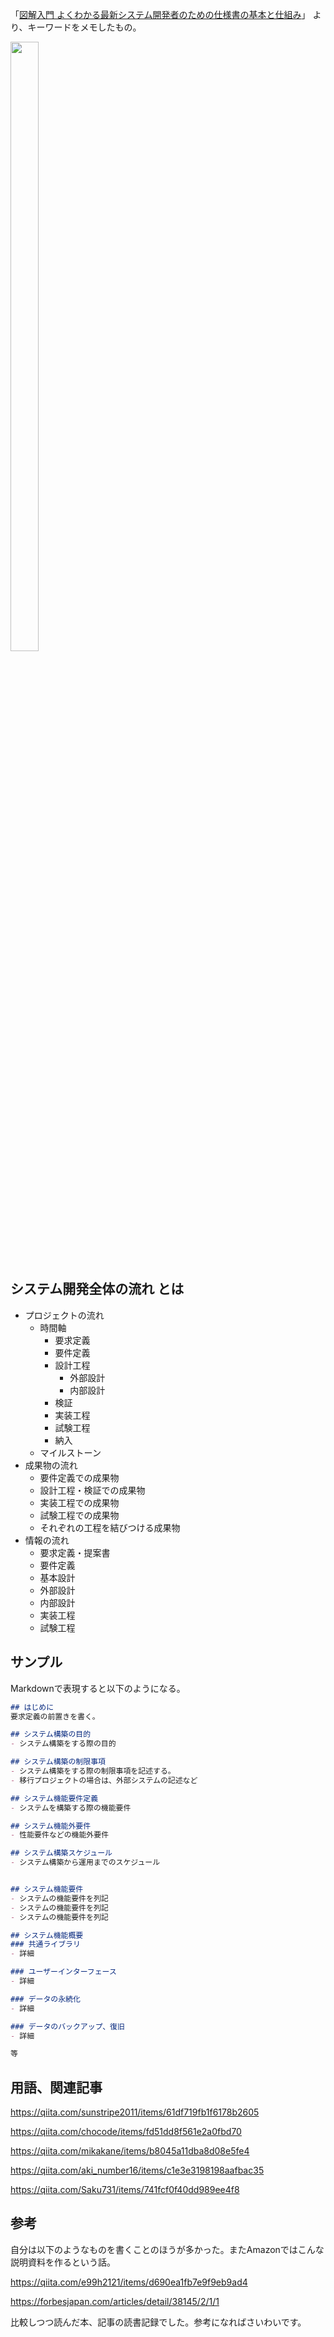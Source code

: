 「[図解入門 よくわかる最新システム開発者のための仕様書の基本と仕組み](https://www.amazon.co.jp/%E5%9B%B3%E8%A7%A3%E5%85%A5%E9%96%80-%E3%82%88%E3%81%8F%E3%82%8F%E3%81%8B%E3%82%8B%E6%9C%80%E6%96%B0%E3%82%B7%E3%82%B9%E3%83%86%E3%83%A0%E9%96%8B%E7%99%BA%E8%80%85%E3%81%AE%E3%81%9F%E3%82%81%E3%81%AE%E4%BB%95%E6%A7%98%E6%9B%B8%E3%81%AE%E5%9F%BA%E6%9C%AC%E3%81%A8%E4%BB%95%E7%B5%84%E3%81%BF-%E7%AC%AC3%E7%89%88-%E5%A2%97%E7%94%B0-%E6%99%BA%E6%98%8E/dp/4798057428)」
より、キーワードをメモしたもの。

<img src="https://images-na.ssl-images-amazon.com/images/I/515O+55vcuL._SX354_BO1,204,203,200_.jpg" height="50%" width="30%">

## システム開発全体の流れ とは

- プロジェクトの流れ
    - 時間軸
        - 要求定義
        - 要件定義
        - 設計工程
            - 外部設計
            - 内部設計
        - 検証
        - 実装工程
        - 試験工程
        - 納入
    - マイルストーン
- 成果物の流れ
    - 要件定義での成果物
    - 設計工程・検証での成果物
    - 実装工程での成果物
    - 試験工程での成果物
    - それぞれの工程を結びつける成果物
- 情報の流れ
    - 要求定義・提案書
    - 要件定義
    - 基本設計
    - 外部設計
    - 内部設計
    - 実装工程
    - 試験工程


## サンプル

Markdownで表現すると以下のようになる。


```要求定義書サンプル.md
## はじめに
要求定義の前置きを書く。

## システム構築の目的
- システム構築をする際の目的

## システム構築の制限事項
- システム構築をする際の制限事項を記述する。
- 移行プロジェクトの場合は、外部システムの記述など

## システム機能要件定義
- システムを構築する際の機能要件

## システム機能外要件
- 性能要件などの機能外要件

## システム構築スケジュール
- システム構築から運用までのスケジュール
``` 



```システム概要仕様書サンプル.md

## システム機能要件
- システムの機能要件を列記
- システムの機能要件を列記
- システムの機能要件を列記

## システム機能概要
### 共通ライブラリ
- 詳細

### ユーザーインターフェース
- 詳細

### データの永続化
- 詳細

### データのバックアップ、復旧
- 詳細

等
```



## 用語、関連記事
https://qiita.com/sunstripe2011/items/61df719fb1f6178b2605

https://qiita.com/chocode/items/fd51dd8f561e2a0fbd70

https://qiita.com/mikakane/items/b8045a11dba8d08e5fe4

https://qiita.com/aki_number16/items/c1e3e3198198aafbac35

https://qiita.com/Saku731/items/741fcf0f40dd989ee4f8


## 参考

自分は以下のようなものを書くことのほうが多かった。またAmazonではこんな説明資料を作るという話。

https://qiita.com/e99h2121/items/d690ea1fb7e9f9eb9ad4

https://forbesjapan.com/articles/detail/38145/2/1/1

比較しつつ読んだ本、記事の読書記録でした。参考になればさいわいです。
